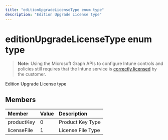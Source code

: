 ---title: "editionUpgradeLicenseType enum type"description: "Edition Upgrade License type"---# editionUpgradeLicenseType enum type

> **Note:** Using the Microsoft Graph APIs to configure Intune controls and policies still requires that the Intune service is [correctly licensed](https://go.microsoft.com/fwlink/?linkid=839381) by the customer.

Edition Upgrade License type
## Members
|Member|Value|Description|
|:---|:---|:---|
|productKey|0|Product Key Type|
|licenseFile|1|License File Type|



